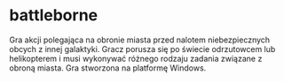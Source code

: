 # battleborne
Gra akcji polegająca na obronie miasta przed nalotem niebezpiecznych obcych z innej galaktyki. Gracz porusza się po świecie odrzutowcem lub helikopterem i musi wykonywać różnego rodzaju zadania związane z obroną miasta. Gra stworzona na platformę Windows. 
